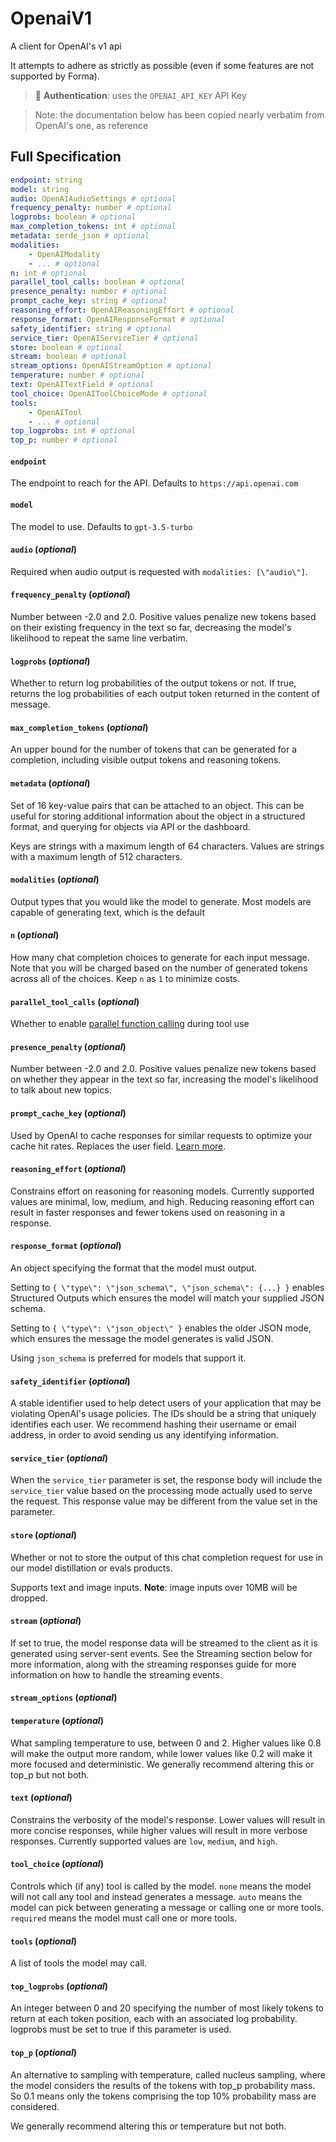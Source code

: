 # OpenaiV1

A client for OpenAI\'s v1 api

It attempts to adhere as strictly as possible (even if
some features are not supported by Forma).

> 🔑 **Authentication**: uses the `OPENAI_API_KEY` API Key

> Note: the documentation below has been copied nearly verbatim
> from OpenAI\'s one, as reference


## Full Specification

```yaml
endpoint: string
model: string
audio: OpenAIAudioSettings # optional
frequency_penalty: number # optional
logprobs: boolean # optional
max_completion_tokens: int # optional
metadata: serde_json # optional
modalities: 
	- OpenAIModality
	- ... # optional
n: int # optional
parallel_tool_calls: boolean # optional
presence_penalty: number # optional
prompt_cache_key: string # optional
reasoning_effort: OpenAIReasoningEffort # optional
response_format: OpenAIResponseFormat # optional
safety_identifier: string # optional
service_tier: OpenAIServiceTier # optional
store: boolean # optional
stream: boolean # optional
stream_options: OpenAIStreamOption # optional
temperature: number # optional
text: OpenAITextField # optional
tool_choice: OpenAIToolChoiceMode # optional
tools: 
	- OpenAITool
	- ... # optional
top_logprobs: int # optional
top_p: number # optional
```

#### `endpoint`

The endpoint to reach for the API. Defaults to `https://api.openai.com`

#### `model`

The model to use. Defaults to `gpt-3.5-turbo`

#### `audio` (*optional*)

Required when audio output is
requested with `modalities: [\"audio\"]`.

#### `frequency_penalty` (*optional*)

Number between -2.0 and 2.0. Positive values penalize new tokens
based on their existing frequency in the text so far, decreasing
the model\'s likelihood to repeat the same line verbatim.

#### `logprobs` (*optional*)

Whether to return log probabilities of the output tokens or not.
If true, returns the log probabilities of each output token
returned in the content of message.

#### `max_completion_tokens` (*optional*)

An upper bound for the number of tokens that can be generated for a
completion, including visible output tokens and reasoning tokens.

#### `metadata` (*optional*)

Set of 16 key-value pairs that can be attached to an object. This can
be useful for storing additional information about the object in a
structured format, and querying for objects via API or the dashboard.

Keys are strings with a maximum length of 64 characters. Values are
strings with a maximum length of 512 characters.

#### `modalities` (*optional*)

Output types that you would like the model to generate. Most models are
capable of generating text, which is the default

#### `n` (*optional*)

How many chat completion choices to generate for each input message.
Note that you will be charged based on the number of generated tokens
across all of the choices. Keep `n` as `1` to minimize costs.

#### `parallel_tool_calls` (*optional*)

Whether to enable [parallel function calling](https://platform.openai.com/docs/guides/function-calling#configuring-parallel-function-calling)
during tool use

#### `presence_penalty` (*optional*)

Number between -2.0 and 2.0. Positive values penalize new tokens
based on whether they appear in the text so far, increasing the
model\'s likelihood to talk about new topics.

#### `prompt_cache_key` (*optional*)

Used by OpenAI to cache responses for similar requests to optimize
your cache hit rates. Replaces the user field. [Learn more](https://platform.openai.com/docs/guides/prompt-caching).

#### `reasoning_effort` (*optional*)

Constrains effort on reasoning for reasoning models. Currently supported
values are minimal, low, medium, and high. Reducing reasoning effort
can result in faster responses and fewer tokens used on reasoning in a response.

#### `response_format` (*optional*)

An object specifying the format that the model must output.

Setting to `{ \"type\": \"json_schema\", \"json_schema\": {...} }`
enables Structured Outputs which ensures the model will match your
supplied JSON schema.

Setting to `{ \"type\": \"json_object\" }` enables the older JSON mode,
which ensures the message the model generates is valid JSON.

Using `json_schema` is preferred for models that support it.

#### `safety_identifier` (*optional*)

A stable identifier used to help detect users of your application
that may be violating OpenAI\'s usage policies. The IDs should be a
string that uniquely identifies each user. We recommend hashing their
username or email address, in order to avoid sending us any identifying
information.

#### `service_tier` (*optional*)

When the `service_tier` parameter is set, the response body will
include the `service_tier` value based on the processing mode actually
used to serve the request. This response value may be different from
the value set in the parameter.

#### `store` (*optional*)

Whether or not to store the output of this chat completion request
for use in our model distillation or evals products.

Supports text and image inputs.
**Note**: image inputs over 10MB will be dropped.

#### `stream` (*optional*)

If set to true, the model response data will be streamed
to the client as it is generated using server-sent events.
See the Streaming section below for more information,
along with the streaming responses guide for more information
on how to handle the streaming events.

#### `stream_options` (*optional*)


#### `temperature` (*optional*)

What sampling temperature to use, between 0 and 2. Higher values like 0.8 will make
the output more random, while lower values like 0.2 will make it more focused
and deterministic. We generally recommend altering this or top_p but not both.

#### `text` (*optional*)

Constrains the verbosity of the model\'s response. Lower values
will result in more concise responses, while higher values will
result in more verbose responses. Currently supported values are
`low`, `medium`, and `high`.

#### `tool_choice` (*optional*)

Controls which (if any) tool is called by the model. `none` means
the model will not call any tool and instead generates a message.
`auto` means the model can pick between generating a message or calling
one or more tools. `required` means the model must call one or more tools.

#### `tools` (*optional*)

A list of tools the model may call.

#### `top_logprobs` (*optional*)

An integer between 0 and 20 specifying the number of most
likely tokens to return at each token position, each with an
associated log probability. logprobs must be set to true if
this parameter is used.

#### `top_p` (*optional*)

An alternative to sampling with temperature, called nucleus sampling,
where the model considers the results of the tokens with top_p probability
mass. So 0.1 means only the tokens comprising the top 10% probability
mass are considered.

We generally recommend altering this or temperature but not both.


